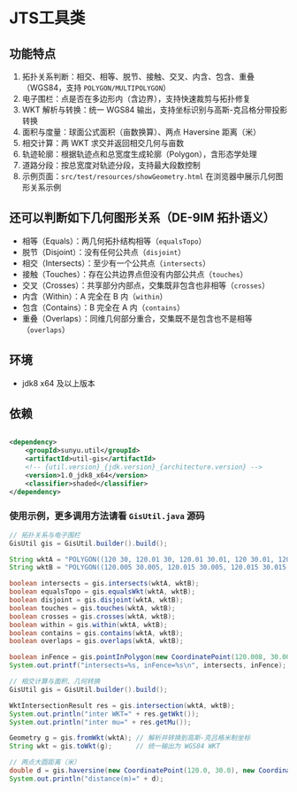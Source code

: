 # JTS工具类

## 功能特点

1. 拓扑关系判断：相交、相等、脱节、接触、交叉、内含、包含、重叠（WGS84，支持 `POLYGON/MULTIPOLYGON`）
2. 电子围栏：点是否在多边形内（含边界），支持快速裁剪与拓扑修复
3. WKT 解析与转换：统一 WGS84 输出，支持坐标识别与高斯-克吕格分带投影转换
4. 面积与度量：球面公式面积（亩数换算）、两点 Haversine 距离（米）
5. 相交计算：两 WKT 求交并返回相交几何与亩数
6. 轨迹轮廓：根据轨迹点和总宽度生成轮廓（Polygon），含形态学处理
7. 道路分段：按总宽度对轨迹分段，支持最大段数控制
8. 示例页面：`src/test/resources/showGeometry.html` 在浏览器中展示几何图形关系示例

## 还可以判断如下几何图形关系（DE-9IM 拓扑语义）

- 相等（Equals）：两几何拓扑结构相等（`equalsTopo`）
- 脱节（Disjoint）：没有任何公共点（`disjoint`）
- 相交（Intersects）：至少有一个公共点（`intersects`）
- 接触（Touches）：存在公共边界点但没有内部公共点（`touches`）
- 交叉（Crosses）：共享部分内部点，交集既非包含也非相等（`crosses`）
- 内含（Within）：A 完全在 B 内（`within`）
- 包含（Contains）：B 完全在 A 内（`contains`）
- 重叠（Overlaps）：同维几何部分重合，交集既不是包含也不是相等（`overlaps`）

## 环境

* jdk8 x64 及以上版本

## 依赖

```xml

<dependency>
    <groupId>sunyu.util</groupId>
    <artifactId>util-gis</artifactId>
    <!-- {util.version}_{jdk.version}_{architecture.version} -->
    <version>1.0_jdk8_x64</version>
    <classifier>shaded</classifier>
</dependency>
```

### 使用示例，更多调用方法请看 `GisUtil.java` 源码

```java
// 拓扑关系与电子围栏
GisUtil gis = GisUtil.builder().build();

String wktA = "POLYGON((120 30, 120.01 30, 120.01 30.01, 120 30.01, 120 30))";
String wktB = "POLYGON((120.005 30.005, 120.015 30.005, 120.015 30.015, 120.005 30.015, 120.005 30.005))";

boolean intersects = gis.intersects(wktA, wktB);
boolean equalsTopo = gis.equalsWkt(wktA, wktB);
boolean disjoint = gis.disjoint(wktA, wktB);
boolean touches = gis.touches(wktA, wktB);
boolean crosses = gis.crosses(wktA, wktB);
boolean within = gis.within(wktA, wktB);
boolean contains = gis.contains(wktA, wktB);
boolean overlaps = gis.overlaps(wktA, wktB);

boolean inFence = gis.pointInPolygon(new CoordinatePoint(120.008, 30.008), wktA);
System.out.printf("intersects=%s, inFence=%s\n", intersects, inFence);
```

```java
// 相交计算与面积、几何转换
GisUtil gis = GisUtil.builder().build();

WktIntersectionResult res = gis.intersection(wktA, wktB);
System.out.println("inter WKT=" + res.getWkt());
System.out.println("inter mu=" + res.getMu());

Geometry g = gis.fromWkt(wktA); // 解析并转换到高斯-克吕格米制坐标
String wkt = gis.toWkt(g);      // 统一输出为 WGS84 WKT

// 两点大圆距离（米）
double d = gis.haversine(new CoordinatePoint(120.0, 30.0), new CoordinatePoint(120.01, 30.02));
System.out.println("distance(m)=" + d);
```